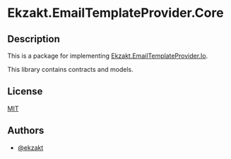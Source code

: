 # Ekzakt.EmailTemplateProvider.Core


## Description
This is a package for implementing [Ekzakt.EmailTemplateProvider.Io](https://github.com/Ekzakt/Ekzakt.EmailTemplateProvider/tree/master/Ekzakt.EmailTemplateProvider.Io). 

This library contains contracts and models.


## License
[MIT](https://choosealicense.com/licenses/mit/)


## Authors
- [@ekzakt](https://www.github.com/ekzakt)